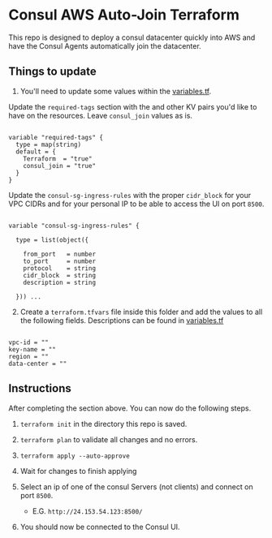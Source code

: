 # Consul AWS Auto-Join Terraform

This repo is designed to deploy a consul datacenter quickly into AWS and have the Consul Agents automatically join the datacenter.

## Things to update

1. You'll need to update some values within the [variables.tf](variables.tf).


Update the `required-tags` section with the and other KV pairs you'd like to have on the resources. Leave `consul_join` values as is.

```HCL

variable "required-tags" {
  type = map(string)
  default = {
    Terraform  = "true"
    consul_join = "true"
  }
}

```

Update the `consul-sg-ingress-rules` with the proper `cidr_block` for your VPC CIDRs and for your personal IP to be able to access the UI on port `8500`.

```HCL

variable "consul-sg-ingress-rules" {

  type = list(object({

    from_port   = number
    to_port     = number
    protocol    = string
    cidr_block  = string
    description = string

  })) ...

```

2. Create a `terraform.tfvars` file inside this folder and add the values to all the following fields. Descriptions can be found in [variables.tf](variables.tf)

```HCL

vpc-id = ""
key-name = ""
region = ""
data-center = ""

```

## Instructions

After completing the section above. You can now do the following steps.

1. `terraform init` in the directory this repo is saved.

2. `terraform plan` to validate all changes and no errors.

3. `terraform apply --auto-approve`

4. Wait for changes to finish applying

5. Select an ip of one of the consul Servers (not clients) and connect on port `8500`.

    * E.G. `http://24.153.54.123:8500/`

6. You should now be connected to the Consul UI.